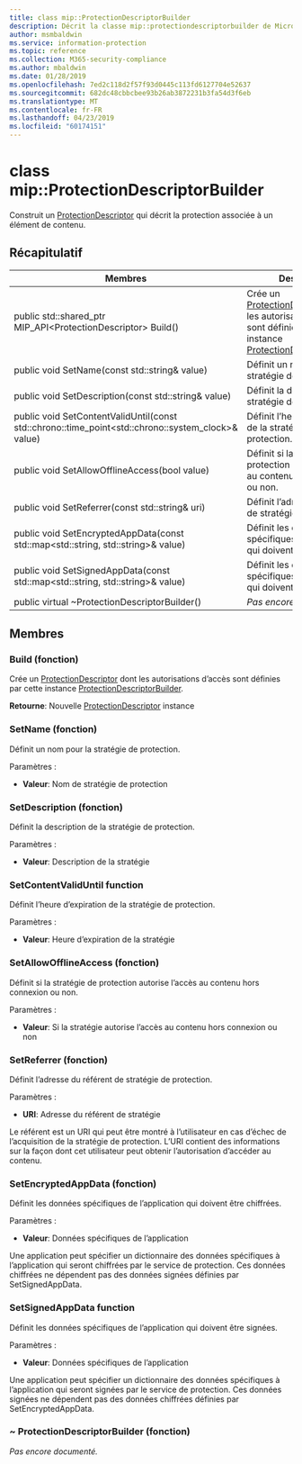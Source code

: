 ```yaml
---
title: class mip::ProtectionDescriptorBuilder
description: Décrit la classe mip::protectiondescriptorbuilder de Microsoft Information Protection (MIP) SDK.
author: msmbaldwin
ms.service: information-protection
ms.topic: reference
ms.collection: M365-security-compliance
ms.author: mbaldwin
ms.date: 01/28/2019
ms.openlocfilehash: 7ed2c118d2f57f93d0445c113fd6127704e52637
ms.sourcegitcommit: 682dc48cbbcbee93b26ab3872231b3fa54d3f6eb
ms.translationtype: MT
ms.contentlocale: fr-FR
ms.lasthandoff: 04/23/2019
ms.locfileid: "60174151"
---
```

# <a name="class-mipprotectiondescriptorbuilder"></a>class mip::ProtectionDescriptorBuilder 
Construit un [ProtectionDescriptor](class_mip_protectiondescriptor.md) qui décrit la protection associée à un élément de contenu.
  
## <a name="summary"></a>Récapitulatif
 Membres                        | Descriptions                                
--------------------------------|---------------------------------------------
public std::shared_ptr MIP_API\<ProtectionDescriptor\> Build()  |  Crée un [ProtectionDescriptor](class_mip_protectiondescriptor.md) dont les autorisations d’accès sont définies par cette instance [ProtectionDescriptorBuilder](class_mip_protectiondescriptorbuilder.md).
public void SetName(const std::string& value)  |  Définit un nom pour la stratégie de protection.
public void SetDescription(const std::string& value)  |  Définit la description de la stratégie de protection.
public void SetContentValidUntil(const std::chrono::time_point\<std::chrono::system_clock\>& value)  |  Définit l’heure d’expiration de la stratégie de protection.
public void SetAllowOfflineAccess(bool value)  |  Définit si la stratégie de protection autorise l’accès au contenu hors connexion ou non.
public void SetReferrer(const std::string& uri)  |  Définit l’adresse du référent de stratégie de protection.
public void SetEncryptedAppData(const std::map\<std::string, std::string\>& value)  |  Définit les données spécifiques de l’application qui doivent être chiffrées.
public void SetSignedAppData(const std::map\<std::string, std::string\>& value)  |  Définit les données spécifiques de l’application qui doivent être signées.
public virtual ~ProtectionDescriptorBuilder()  | _Pas encore documenté._
  
## <a name="members"></a>Membres
  
### <a name="build-function"></a>Build (fonction)
Crée un [ProtectionDescriptor](class_mip_protectiondescriptor.md) dont les autorisations d’accès sont définies par cette instance [ProtectionDescriptorBuilder](class_mip_protectiondescriptorbuilder.md).

  
**Retourne**: Nouvelle [ProtectionDescriptor](class_mip_protectiondescriptor.md) instance
  
### <a name="setname-function"></a>SetName (fonction)
Définit un nom pour la stratégie de protection.

Paramètres :  
* **Valeur**: Nom de stratégie de protection


  
### <a name="setdescription-function"></a>SetDescription (fonction)
Définit la description de la stratégie de protection.

Paramètres :  
* **Valeur**: Description de la stratégie


  
### <a name="setcontentvaliduntil-function"></a>SetContentValidUntil function
Définit l’heure d’expiration de la stratégie de protection.

Paramètres :  
* **Valeur**: Heure d’expiration de la stratégie


  
### <a name="setallowofflineaccess-function"></a>SetAllowOfflineAccess (fonction)
Définit si la stratégie de protection autorise l’accès au contenu hors connexion ou non.

Paramètres :  
* **Valeur**: Si la stratégie autorise l’accès au contenu hors connexion ou non


  
### <a name="setreferrer-function"></a>SetReferrer (fonction)
Définit l’adresse du référent de stratégie de protection.

Paramètres :  
* **URI**: Adresse du référent de stratégie


Le référent est un URI qui peut être montré à l’utilisateur en cas d’échec de l’acquisition de la stratégie de protection. L’URI contient des informations sur la façon dont cet utilisateur peut obtenir l’autorisation d’accéder au contenu.
  
### <a name="setencryptedappdata-function"></a>SetEncryptedAppData (fonction)
Définit les données spécifiques de l’application qui doivent être chiffrées.

Paramètres :  
* **Valeur**: Données spécifiques de l’application


Une application peut spécifier un dictionnaire des données spécifiques à l’application qui seront chiffrées par le service de protection. Ces données chiffrées ne dépendent pas des données signées définies par SetSignedAppData.
  
### <a name="setsignedappdata-function"></a>SetSignedAppData function
Définit les données spécifiques de l’application qui doivent être signées.

Paramètres :  
* **Valeur**: Données spécifiques de l’application


Une application peut spécifier un dictionnaire des données spécifiques à l’application qui seront signées par le service de protection. Ces données signées ne dépendent pas des données chiffrées définies par SetEncryptedAppData.
  
### <a name="protectiondescriptorbuilder-function"></a>~ ProtectionDescriptorBuilder (fonction)
_Pas encore documenté._
